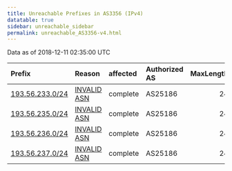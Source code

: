 ```yaml
---
title: Unreachable Prefixes in AS3356 (IPv4)
datatable: true
sidebar: unreachable_sidebar
permalink: unreachable_AS3356-v4.html
---
```


Data as of 2018-12-11 02:35:00 UTC


<div class="datatable-begin"></div>

| Prefix                                                   | Reason                                                                                                | affected   | Authorized AS   |   MaxLength | Anchor                                         |   unreachable /24s |
|:---------------------------------------------------------|:------------------------------------------------------------------------------------------------------|:-----------|:----------------|------------:|:-----------------------------------------------|-------------------:|
| [193.56.233.0/24](https://stat.ripe.net/193.56.233.0/24) | [INVALID ASN](https://rpki-validator.ripe.net/announcement-preview?asn=AS3356&prefix=193.56.233.0/24) | complete   | AS25186         |          24 | [RIPE](unreachable_RIPE_NCC_RPKI_Root-v4.html) |                  1 |
| [193.56.235.0/24](https://stat.ripe.net/193.56.235.0/24) | [INVALID ASN](https://rpki-validator.ripe.net/announcement-preview?asn=AS3356&prefix=193.56.235.0/24) | complete   | AS25186         |          24 | [RIPE](unreachable_RIPE_NCC_RPKI_Root-v4.html) |                  1 |
| [193.56.236.0/24](https://stat.ripe.net/193.56.236.0/24) | [INVALID ASN](https://rpki-validator.ripe.net/announcement-preview?asn=AS3356&prefix=193.56.236.0/24) | complete   | AS25186         |          24 | [RIPE](unreachable_RIPE_NCC_RPKI_Root-v4.html) |                  1 |
| [193.56.237.0/24](https://stat.ripe.net/193.56.237.0/24) | [INVALID ASN](https://rpki-validator.ripe.net/announcement-preview?asn=AS3356&prefix=193.56.237.0/24) | complete   | AS25186         |          24 | [RIPE](unreachable_RIPE_NCC_RPKI_Root-v4.html) |                  1 |

<div class="datatable-end"></div>